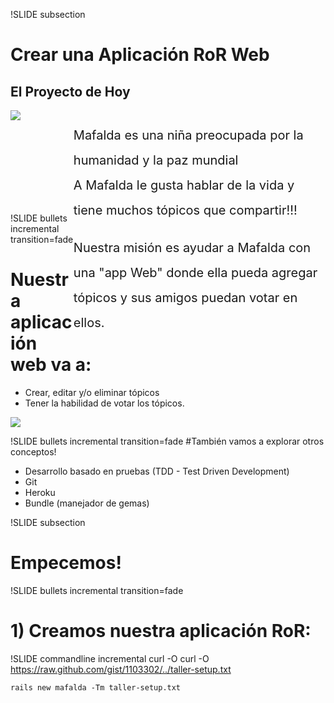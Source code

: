 !SLIDE subsection
# Crear una Aplicación RoR Web

<!SLIDE bullets transition=fade>
## El Proyecto de Hoy
<div style="width:100%; height:150px; line-height:2;">
	<div style="float:left; width:20%;">
		<img src="/images/mafalda.jpg"/>
	</div>
	<div style="float:right;  width:80%; font-size:20px;">
		<p>Mafalda es una niña preocupada por la humanidad y la paz mundial 
		<br/>
		A Mafalda le gusta hablar de la vida y tiene muchos tópicos que compartir!!!
		</p>
		<p>
		Nuestra misión es ayudar a Mafalda con una "app Web" donde ella pueda  agregar tópicos y sus amigos puedan votar en ellos. </p>
	</div>
</div>

!SLIDE bullets incremental transition=fade
# Nuestra aplicación web va a:
* Crear, editar y/o eliminar tópicos
* Tener la habilidad de votar los tópicos.
<!SLIDE title-slide center>
<img src="/images/mafalda_app.png">


!SLIDE bullets incremental transition=fade
#También vamos a explorar otros conceptos!
* Desarrollo basado en pruebas (TDD - Test Driven Development)
* Git
* Heroku
* Bundle (manejador de gemas)

!SLIDE subsection
# Empecemos!
!SLIDE bullets incremental transition=fade

# 1) Creamos nuestra aplicación RoR:

!SLIDE commandline incremental
	curl -O curl -O https://raw.github.com/gist/1103302/../taller-setup.txt
	
    rails new mafalda -Tm taller-setup.txt


